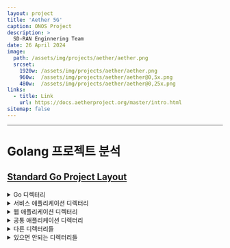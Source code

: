 ```yaml
---
layout: project
title: 'Aether 5G'
caption: ONOS Project
description: >
  SD-RAN Enginnering Team 
date: 26 April 2024
image: 
  path: /assets/img/projects/aether/aether.png
  srcset: 
    1920w: /assets/img/projects/aether/aether.png
    960w:  /assets/img/projects/aether/aether@0,5x.png
    480w:  /assets/img/projects/aether/aether@0,25x.png
links:
  - title: Link
    url: https://docs.aetherproject.org/master/intro.html
sitemap: false
---
```


---


# Golang 프로젝트 분석 
  
## [Standard Go Project Layout](https://github.com/golang-standards/project-layout/blob/master/README.md)

<details>
<summary>Go 디렉터리</summary>
<div markdown="1">

### Go 디렉터리

- `/cmd`
  - 프로젝트의 메인 애플리케이션들
  
  각 애플리케이션의 디렉터리명은 만들고 싶은 실행 파일 이름과 같아야 함(e.g., /cmd/myapp)
  {:.note}

  - 애플리케이션 디렉터리에 많은 코드를 넣으면 안됨
    - `/pkg`: 다른 프로젝트들에서 import되고 사용될 것 같을 때 이용
    - `/internal`: 코드가 재사용성이 없거나 다른 사람들이 재사용하지 않기를 바랄 때 이용

- `/internal`
  - 개인적인 애플리케이션과 라이브러리 코드, 다른 사람들이 애플리케이션이나 라이브러리에서 임포트 하기를 원하지 않는 코드들
  - 이 레이아웃 패턴은 Go 컴파일러 자체에 강제됨

- `/pkg`
  - 외부 애플리케이션에서 사용되어도 괜찮은 라이브러리 코드
  - `/pkg` 디렉터리는 안의 코드가 다른 사람들에 의해 사용되어도 안전하다고 명시적으로 보여주는 좋은 방법임

- `/vendor`
  - 애플리케이션 의존성 관리는 수동 혹은 go modules 같은 의존성 관리 도구를 사용할 수 있음
  - go mod vendor 명령어는 `/vendor` 디렉토리를 생성해 줌

</div>
</details>

<details>
<summary>서비스 애플리케이션 디렉터리</summary>
<div markdown="1">

### 서비스 애플리케이션 디렉터리

- `/api`
  - OpenAPI/Swagger 스펙들, Json schema 파일들, 프로토콜 정의 파일들


</div>
</details>


<details>
<summary>웹 애플리케이션 디렉터리</summary>
<div markdown="1">

### 웹 애플리케이션 디렉터리

- `/web`
  - 웹 애플리케이션의 특정한 컴포넌트들: 정적 웹 에셋들, 서버 사이드 탬플릿과 SPA들


</div>
</details>


<details>
<summary>공통 애플리케이션 디렉터리</summary>
<div markdown="1">

### 공동 애플리케이션 디렉터리

- `/configs`
  - 설정 파일 템플릿이나 기본 설정들
  - `confd` 혹은 `consul-template` 템플릿 파일들

- `/init`
  - 시스템 init (systemd, upstart, sysv)과 프로세스 매니저/슈퍼바이저 (runit, supervisord) 설정

- `/scripts`
  - 빌드, 설치, 분석, 기타 작업을 위한 스크립트들
    - 스크립트들을 통해 Makefile을 작고 간단하게 유지할 수 있음
  
- `/build`
  - 패키징과 Continuous Integration(CI)
  - 클라우드(AMI), 컨테이너(Docker), OS(deb, rpm, pkg) 패키지 설정과 스크립트를 `/build/package` 디렉터리에 저장
  - CI(travis, circle, drone) 설정과 스크립트를 `/build/ci`에 저장

- `/deployments`
  - IaaS, PaaS, 시스템과 컨테이너 오케스트레이션 배포 설정과 템플릿 (docker-compose, kubernetes/helm, mesos, terraform, bosh).
  - 몇몇 레포지토리 (특히 쿠버네티스로 배포되는 앱들)에서 이 디렉터리는 `deploy`라고 불림

- `/test`
  - 추가적인 외부 테스트 앱들과 테스트 데이터들


</div>
</details>

<details>
<summary>다른 디렉터리들</summary>
<div markdown="1">

### 다른 디렉터리들

- `/docs`
  - 디자인과 사용자 문서들(godoc이 만든 문서도 포함)

- `/tools`
  - 이 프로젝트에서 사용하는 도구들
  - 이 도구들이 `/pkg`나 `/internal` 디렉터리에서 코드를 임포트할 수도 있음
  
- `/examples`
  - 애플리케이션 혹은 공개된 라이브러리의 예시들

- `/third_party`
  - 사용하는 외부 도구들, 포크된 코드들과 다른 서드 파티 유틸리티들(e.g., Swagger UI)

- `/githoooks`
  - Git hooks

- `/assets`
  - 레포지토리와 함께 사용될 asset들 (이미지, 로고 기타)

- `/website`
  - Github 페이지를 사용하고 있지 않을 때 프로젝트의 웹사이트 데이터를 넣는 곳
</div>
</details>


<details>
<summary>있으면 안되는 디렉터리들</summary>
<div markdown="1">

### 있으면 안되는 디렉터리들

- `/src`
  - 주로 Java 개발자들이 패턴에 익숙해져 생성
  - $GOPATH가 /src 디렉토리를 사용하고 있기 때문에, `/src` 디렉토리를 생성하지 않음
</div>
</details>